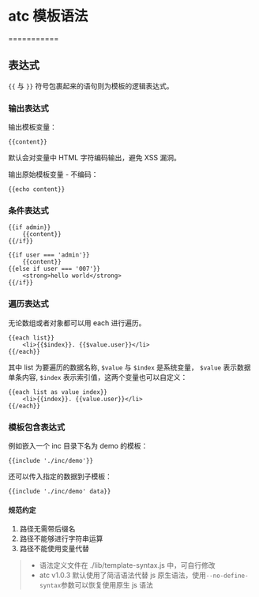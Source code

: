 # atc 模板语法

===========


## 表达式

``{{`` 与 ``}}`` 符号包裹起来的语句则为模板的逻辑表达式。

### 输出表达式

输出模板变量：


    {{content}}


默认会对变量中 HTML 字符编码输出，避免 XSS 漏洞。

输出原始模板变量 - 不编码：


    {{echo content}}


### 条件表达式


    {{if admin}}
    	{{content}}
    {{/if}}
    
    {{if user === 'admin'}}
    	{{content}}
    {{else if user === '007'}}
    	<strong>hello world</strong>
    {{/if}}


### 遍历表达式

无论数组或者对象都可以用 each 进行遍历。


    {{each list}}
    	<li>{{$index}}. {{$value.user}}</li>
    {{/each}}


其中 list 为要遍历的数据名称, ``$value`` 与 ``$index`` 是系统变量， ``$value`` 表示数据单条内容, ``$index`` 表示索引值，这两个变量也可以自定义：


    {{each list as value index}}
    	<li>{{index}}. {{value.user}}</li>
    {{/each}}


### 模板包含表达式

例如嵌入一个 inc 目录下名为 demo 的模板：


    {{include './inc/demo'}}

还可以传入指定的数据到子模板：

    {{include './inc/demo' data}}


####	规范约定

1.	路径无需带后缀名
2.	路径不能够进行字符串运算
3.	路径不能使用变量代替
    

>	*	语法定义文件在 ./lib/template-syntax.js 中，可自行修改
>	*	atc v1.0.3 默认使用了简洁语法代替 js 原生语法，使用``--no-define-syntax``参数可以恢复使用原生 js 语法